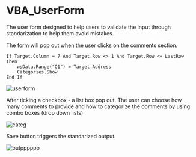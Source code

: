 # VBA_UserForm

  The user form designed to help users to validate the input through standarization to help them avoid mistakes.

The form will pop out when the user clicks on the comments section.

    If Target.Column = 7 And Target.Row <> 1 And Target.Row <= LastRow Then
        wsData.Range("O1") = Target.Address
        Categories.Show
    End If
    
 
    
    
![userform](https://user-images.githubusercontent.com/86082905/126913170-95550072-941c-4c39-95b2-afa0542d29c5.JPG)

After ticking a checkbox - a list box pop out. The user can choose how many comments to provide and how to categorize the comments by using combo boxes (drop down lists)

![categ](https://user-images.githubusercontent.com/86082905/126914699-bd4e188f-d402-4680-b523-b16d538363b4.JPG)

Save button triggers the standarized output.  

![outpppppp](https://user-images.githubusercontent.com/86082905/126914697-b16d02c0-166a-43a3-ba40-1a0cd921dee4.JPG)

